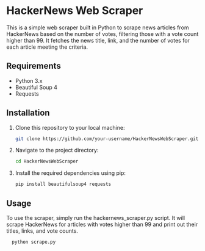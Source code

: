 # HackerNews Web Scraper

This is a simple web scraper built in Python to scrape news articles from HackerNews based on the number of votes, filtering those with a vote count higher than 99. It fetches the news title, link, and the number of votes for each article meeting the criteria.

## Requirements

- Python 3.x
- Beautiful Soup 4
- Requests

## Installation

1. Clone this repository to your local machine:

   ```bash
   git clone https://github.com/your-username/HackerNewsWebScraper.git
    ```
2. Navigate to the project directory:
    ```bash
   cd HackerNewsWebScraper
    ```
3. Install the required dependencies using pip:
    ```bash
   pip install beautifulsoup4 requests
    ```

## Usage

To use the scraper, simply run the hackernews_scraper.py script. It will scrape HackerNews for articles with votes higher than 99 and print out their titles, links, and vote counts.
 ```bash
   python scrape.py
 ```

